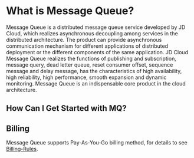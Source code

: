 # What is Message Queue?
Message Queue is a distributed message queue service developed by JD Cloud, which realizes asynchronous decoupling among services in the distributed architecture. The product can provide asynchronous communication mechanism for different applications of distributed deployment or the different components of the same application. JD Cloud Message Queue realizes the functions of publishing and subscription, message query, dead letter queue, reset consumer offset, sequence message and delay message, has the characteristics of high availability, high reliability, high performance, smooth expansion and dynamic monitoring. Message Queue is an indispensable core product in the cloud architecture.
## How Can I Get Started with MQ?

## Billing

Message Queue supports Pay-As-You-Go billing method, for details to see [Billing-Rules](https://github.com/jdcloudcom/en/blob/edit/documentation/Middleware/Message%20Queue/Pricing/Billing-Rules.md).

